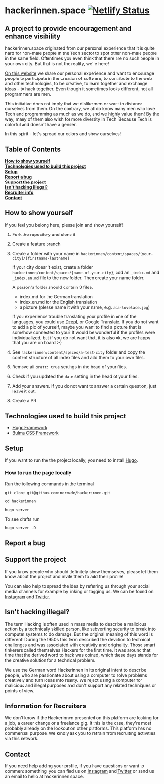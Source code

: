 # hackerinnen.space [![Netlify Status](https://api.netlify.com/api/v1/badges/52a6b589-d735-4956-890e-3c59760772a6/deploy-status)](https://app.netlify.com/sites/loving-noyce-189cc2/deploys)
## A project to provide encouragement and enhance visibility 

hackerinnen.space originated from our personal experience that it is quite hard for non-male people in the Tech sector to spot other non-male people in the same field. Oftentimes you even think that there are no such people in your own city. But that is not the reality, we're here!

[On this website](https://www.hackerinnen.space) we share our personal experience and want to encourage people to participate in the creation of software, to contribute to the web and other technologies, to be creative, to learn together and exchange ideas - to hack together. Even though it sometimes looks different, not all programmers are men.

This initiative does not imply that we dislike men or want to distance ourselves from them. On the contrary, we all do know many men who love Tech and programming as much as we do, and we highly value them! By the way, many of them also wish for more diversity in Tech. Because Tech is colorful and doesn't have a gender.

In this spirit - let's spread our colors and show ourselves!

## Table of Contents
**[How to show yourself](#how-to-show-yourself)**<br>
**[Technologies used to build this project](#technologies-used-to-build-this-project)**<br>
**[Setup](#setup)**<br>
**[Report a bug](#report-a-bug)**<br>
**[Support the project](#support-the-project)**<br>
**[Isn't hacking illegal?](#isnt-hacking-illegal)**<br>
**[Recruiter info](#information-for-recruiters)**<br>
**[Contact](#contact)**

## How to show yourself
If you feel you belong here, please join and show yourself!

1.  Fork the repository and clone it
2.  Create a feature branch
3.  Create a folder with your name in `hackerinnen/content/spaces/{your-city}/{firstname-lastname}`
    
    If your city doesn't exist, create a folder `hackerinnen/content/spaces/{name-of-your-city}`, add an `_index.md` and `_index.en.md` file to the new folder. Then create your name folder.
    
    A person's folder should contain 3 files:
    - index.md for the German translation
    - index.en.md for the English translation
    - a picture (please name it with your name, e.g. `ada-lovelace.jpg`)

    If you experience trouble translating your profile in one of the languages, you could use [DeepL](https://www.deepl.com/translator) or Google Translate.
    If you do not want to add a pic of yourself, maybe you want to find a picture that is somehow connected to you? It would be wonderful if the profiles were individualized, but if you do not want that, it is also ok, we are happy that you are on board :-)
4.  See `hackerinnen/content/spaces/a-test-city` folder and copy the content structure of all index files and add them to your own files.
5.  Remove all `draft: true` settings in the head of your files.
6.  Check if you updated the `date` setting in the head of your files.
7.  Add your answers. If you do not want to answer a certain question, just leave it out.
8.  Create a PR


## Technologies used to build this project

- [Hugo Framework](https://gohugo.io/)
- [Bulma CSS Framework](https://bulma.io/)

## Setup

If you want to run the the project locally, you need to install [Hugo](https://gohugo.io/getting-started/installing/).

### How to run the page locally

Run the following commands in the terminal:

`git clone git@github.com:normade/hackerinnen.git`

`cd hackerinnen`

`hugo server`

To see drafts run

`hugo server -D`


## Report a bug

## Support the project

If you know people who should definitely show themselves, please let them know about the project and invite them to add their profile!

You can also help to spread the idea by referring us through your social media channels for example by linking or tagging us. We can be found on [Instagram](https://instagram.com/hackerinnen.space) and [Twitter](https://twitter.com/hackerinnen).

## Isn't hacking illegal?

The term Hacking is often used in mass media to describe a malicious action by a technically skilled person, like subverting security to break into computer systems to do damage. But the original meaning of this word is different! During the 1950s this term described the devotion to technical challenges and was associated with creativity and originality. Those smart tinkerers called themselves Hackers for the first time. It was around that time that the derived word to hack was coined, which these days stands for the creative solution for a technical problem.

We use the German word Hackerinnen in its original intent to describe people, who are passionate about using a computer to solve problems creatively and turn ideas into reality. We reject using a computer for malicious and illegal purposes and don't support any related techniques or points of view.

## Information for Recruiters

We don't know if the Hackerinnen presented on this platform are looking for a job, a career change or a freelance gig. It this is the case, they're most probably already on the lookout on other platforms. This platform has no commercial purpose. We kindly ask you to refrain from recruiting activities via this network.

## Contact

If you need help adding your profile, if you have questions or want to comment something, you can find us on [Instagram](https://instagram.com/hackerinnen.space) and [Twitter](https://twitter.com/hackerinnen) or send us an email to hello at hackerinnen.space.
